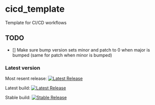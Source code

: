 # cicd_template
Template for CI/CD workflows 

## TODO
- [] Make sure bump version sets minor and patch to 0 when major is bumped (same for patch when minor is bumped) 

### Latest version
Most resent release: [![Latest Release](https://img.shields.io/github/v/release/Martijho/cicd_template)](https://github.com/Martijho/cicd_template/releases/latest)

Latest build:        [![Latest Release](https://img.shields.io/github/v/tag/Martijho/cicd_template?label=latest)](https://github.com/Martijho/cicd_template/releases/tag/latest)

Stable build:        [![Stable Release](https://img.shields.io/github/v/tag/Martijho/cicd_template?label=stable)](https://github.com/Martijho/cicd_template/releases/tag/stable)
